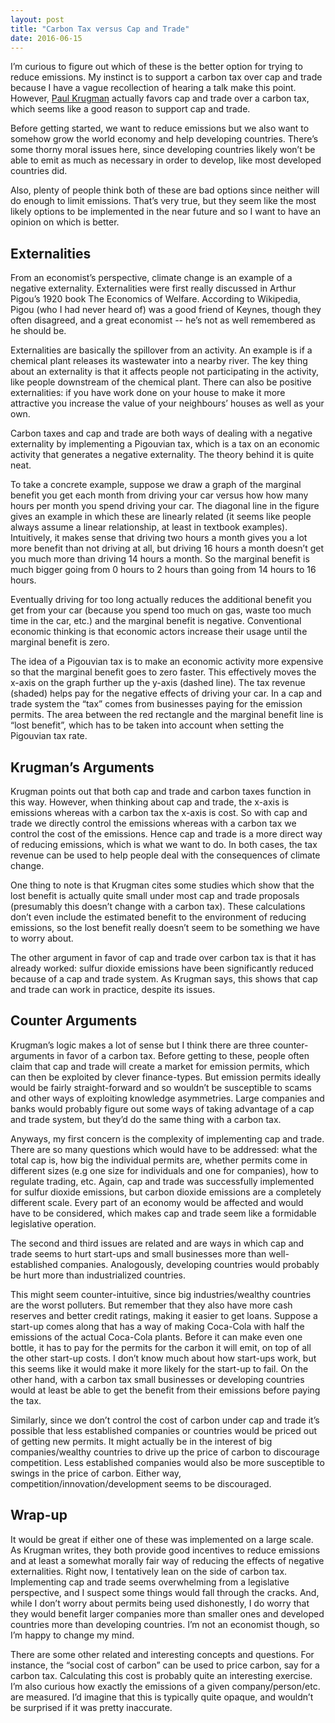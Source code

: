 ```yaml
---
layout: post
title: "Carbon Tax versus Cap and Trade"
date: 2016-06-15
---
```


<p>I’m curious to figure out which of these is the better option for trying to reduce emissions. My instinct is to support a carbon tax over cap and trade because I have a vague recollection of hearing a talk make this point. However, <a href="http://krugman.blogs.nytimes.com/2009/09/27/the-textbook-economics-of-cap-and-trade/?_r=0">Paul Krugman</a> actually favors cap and trade over a carbon tax, which seems like a good reason to support cap and trade.</p>

<p>Before getting started, we want to reduce emissions but we also want to somehow grow the world economy and help developing countries. There’s some thorny moral issues here, since developing countries likely won’t be able to emit as much as necessary in order to develop, like most developed countries did.</p>

<p>Also, plenty of people think both of these are bad options since neither will do enough to limit emissions. That’s very true, but they seem like the most likely options to be implemented in the near future and so I want to have an opinion on which is better.</p>

<h2>Externalities</h2>

<p>From an economist’s perspective, climate change is an example of a negative externality. Externalities were first really discussed in Arthur Pigou’s 1920 book The Economics of Welfare. According to Wikipedia, Pigou (who I had never heard of) was a good friend of Keynes, though they often disagreed, and a great economist -- he’s not as well remembered as he should be.</p>

<p>Externalities are basically the spillover from an activity. An example is if a chemical plant releases its wastewater into a nearby river. The key thing about an externality is that it affects people not participating in the activity, like people downstream of the chemical plant. There can also be positive externalities: if you have work done on your house to make it more attractive you increase the value of your neighbours’ houses as well as your own.</p>

<p>Carbon taxes and cap and trade are both ways of dealing with a negative externality by implementing a Pigouvian tax, which is a tax on an economic activity that generates a negative externality. The theory behind it is quite neat.</p>


<!--<img src="http://nicklutsko.github.io/blog/images/marg_ben.png" alt="Marginal Benefit" style="width:500px;height:400px;" align="middle">-->

<p>To take a concrete example, suppose we draw a graph of the marginal benefit you get each month from driving your car versus how how many hours per month you spend driving your car. The diagonal line in the figure gives an example in which these are linearly related (it seems like people always assume a linear relationship, at least in textbook examples). Intuitively, it makes sense that driving two hours a month gives you a lot more benefit than not driving at all, but driving 16 hours a month doesn’t get you much more than driving 14 hours a month. So the marginal benefit is much bigger going from 0 hours to 2 hours than going from 14 hours to 16 hours.</p>

<p>Eventually driving for too long actually reduces the additional benefit you get from your car (because you spend too much on gas, waste too much time in the car, etc.) and the marginal benefit is negative. Conventional economic thinking is that economic actors increase their usage until the marginal benefit is zero.</p>

<p>The idea of a Pigouvian tax is to make an economic activity more expensive so that the marginal benefit goes to zero faster. This effectively moves the x-axis on the graph further up the y-axis (dashed line). The tax revenue (shaded) helps pay for the negative effects of driving your car. In a cap and trade system the “tax” comes from businesses paying for the emission permits. The area between the red rectangle and the marginal benefit line is “lost benefit”, which has to be taken into account when setting the Pigouvian tax rate.</p>

<h2>Krugman’s Arguments</h2>

<p>Krugman points out that both cap and trade and carbon taxes function in this way. However, when thinking about cap and trade, the x-axis is emissions whereas with a carbon tax the x-axis is cost. So with cap and trade we directly control the emissions whereas with a carbon tax we control the cost of the emissions. Hence cap and trade is a more direct way of reducing emissions, which is what we want to do. In both cases, the tax revenue can be used to help people deal with the consequences of climate change.</p>

<p>One thing to note is that Krugman cites some studies which show that the lost benefit is actually quite small under most cap and trade proposals (presumably this doesn’t change with a carbon tax). These calculations don’t even include the estimated benefit to the environment of reducing emissions, so the lost benefit really doesn’t seem to be something we have to worry about.</p>

<p>The other argument in favor of cap and trade over carbon tax is that it has already worked: sulfur dioxide emissions have been significantly reduced because of a cap and trade system. As Krugman says, this shows that cap and trade can work in practice, despite its issues.</p>

<h2>Counter Arguments</h2>

<p>Krugman’s logic makes a lot of sense but I think there are three counter-arguments in favor of a carbon tax. Before getting to these, people often claim that cap and trade will create a market for emission permits, which can then be exploited by clever finance-types. But emission permits ideally would be fairly straight-forward and so wouldn’t be susceptible to scams and other ways of exploiting knowledge asymmetries. Large companies and banks would probably figure out some ways of taking advantage of a cap and trade system, but they’d do the same thing with a carbon tax.</p>

<p>Anyways, my first concern is the complexity of implementing cap and trade. There are so many questions which would have to be addressed: what the total cap is, how big the individual permits are, whether permits come in different sizes (e.g one size for individuals and one for companies), how to regulate trading, etc. Again, cap and trade was successfully implemented for sulfur dioxide emissions, but carbon dioxide emissions are a completely different scale. Every part of an economy would be affected and would have to be considered, which makes cap and trade seem like a formidable legislative operation.</p>

<p>The second and third issues are related and are ways in which cap and trade seems to hurt start-ups and small businesses more than well-established companies. Analogously, developing countries would probably be hurt more than industrialized countries.</p>

<p>This might seem counter-intuitive, since big industries/wealthy countries are the worst polluters. But remember that they also have more cash reserves and better credit ratings, making it easier to get loans. Suppose a start-up comes along that has a way of making Coca-Cola with half the emissions of the actual Coca-Cola plants. Before it can make even one bottle, it has to pay for the permits for the carbon it will emit, on top of all the other start-up costs. I don’t know much about how start-ups work, but this seems like it would make it more likely for the start-up to fail. On the other hand, with a carbon tax small businesses or developing countries would at least be able to get the benefit from their emissions before paying the tax.</p> 

<p>Similarly, since we don’t control the cost of carbon under cap and trade it’s possible that less established companies or countries would be priced out of getting new permits. It might actually be in the interest of big companies/wealthy countries to drive up the price of carbon to discourage competition. Less established companies would also be more susceptible to swings in the price of carbon. Either way, competition/innovation/development seems to be discouraged.</p>

<h2>Wrap-up</h2>

<p>It would be great if either one of these was implemented on a large scale. As Krugman writes, they both provide good incentives to reduce emissions and at least a somewhat morally fair way of reducing the effects of negative externalities. Right now, I tentatively lean on the side of carbon tax. Implementing cap and trade seems overwhelming from a legislative perspective, and I suspect some things would fall through the cracks. And, while I don’t worry about permits being used dishonestly, I do worry that they would benefit larger companies more than smaller ones and developed countries more than developing countries. I’m not an economist though, so I’m happy to change my mind.</p>

<p>There are some other related and interesting concepts and questions. For instance, the “social cost of carbon” can be used to price carbon, say for a carbon tax. Calculating this cost is probably quite an interesting exercise. I’m also curious how exactly the emissions of a given company/person/etc. are measured. I’d imagine that this is typically quite opaque, and wouldn’t be surprised if it was pretty inaccurate.</p>



















